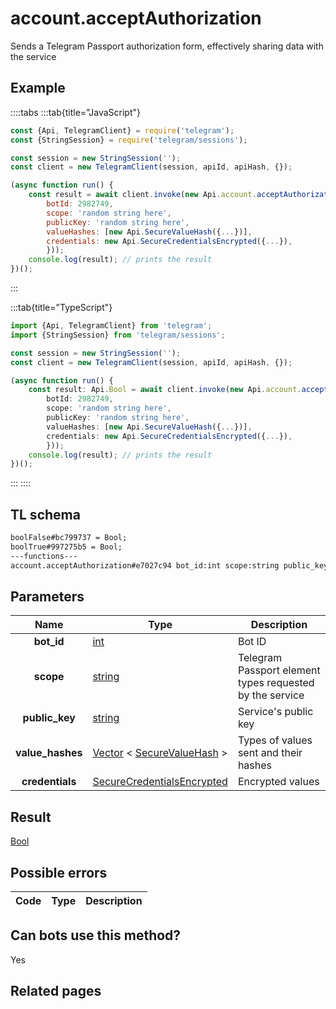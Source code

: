 # account.acceptAuthorization

Sends a Telegram Passport authorization form, effectively sharing data with the service

## Example

::::tabs
:::tab{title="JavaScript"}

```js
const {Api, TelegramClient} = require('telegram');
const {StringSession} = require('telegram/sessions');

const session = new StringSession('');
const client = new TelegramClient(session, apiId, apiHash, {});

(async function run() {
    const result = await client.invoke(new Api.account.acceptAuthorization({
		botId: 2982749,
		scope: 'random string here',
		publicKey: 'random string here',
		valueHashes: [new Api.SecureValueHash({...})],
		credentials: new Api.SecureCredentialsEncrypted({...}),
		}));
    console.log(result); // prints the result
})();
```

:::

:::tab{title="TypeScript"}

```ts
import {Api, TelegramClient} from 'telegram';
import {StringSession} from 'telegram/sessions';

const session = new StringSession('');
const client = new TelegramClient(session, apiId, apiHash, {});

(async function run() {
    const result: Api.Bool = await client.invoke(new Api.account.acceptAuthorization({
		botId: 2982749,
		scope: 'random string here',
		publicKey: 'random string here',
		valueHashes: [new Api.SecureValueHash({...})],
		credentials: new Api.SecureCredentialsEncrypted({...}),
		}));
    console.log(result); // prints the result
})();
```

:::
::::

## TL schema

```txt
boolFalse#bc799737 = Bool;
boolTrue#997275b5 = Bool;
---functions---
account.acceptAuthorization#e7027c94 bot_id:int scope:string public_key:string value_hashes:Vector<SecureValueHash> credentials:SecureCredentialsEncrypted = Bool;
```

## Parameters

|       Name       | Type                                                                                                                      | Description                                              |
| :--------------: | ------------------------------------------------------------------------------------------------------------------------- | -------------------------------------------------------- |
|    **bot_id**    | [int](https://core.telegram.org/type/int)                                                                                 | Bot ID                                                   |
|    **scope**     | [string](https://core.telegram.org/type/string)                                                                           | Telegram Passport element types requested by the service |
|  **public_key**  | [string](https://core.telegram.org/type/string)                                                                           | Service's public key                                     |
| **value_hashes** | [Vector](https://core.telegram.org/type/Vector%20t) < [SecureValueHash](https://core.telegram.org/type/SecureValueHash) > | Types of values sent and their hashes                    |
| **credentials**  | [SecureCredentialsEncrypted](https://core.telegram.org/type/SecureCredentialsEncrypted)                                   | Encrypted values                                         |

## Result

[Bool](https://core.telegram.org/type/Bool)

## Possible errors

| Code | Type | Description |
| :--: | ---- | ----------- |

## Can bots use this method?

Yes

## Related pages
